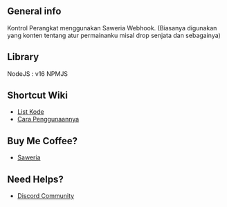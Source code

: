 ## General info
Kontrol Perangkat menggunakan Saweria Webhook. (Biasanya digunakan yang konten tentang atur permainanku misal drop senjata dan sebagainya)

## Library
NodeJS : v16
NPMJS

## Shortcut Wiki
* [List Kode](https://github.com/iFika/saweria-controller/wiki/Kode-Script-Donasi) 
* [Cara Penggunaannya](https://youtu.be/6jJGe0pAhGo) 

## Buy Me Coffee?
* [Saweria](https://saweria.co/fikasm)

## Need Helps?
* [Discord Community](https://discord.gg/KnwvUCDPkf)
